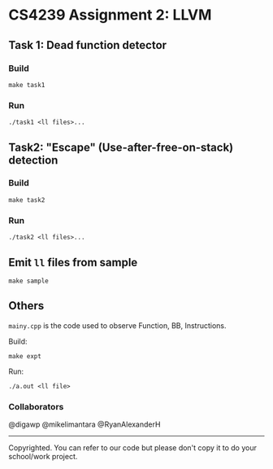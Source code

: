 # CS4239 Assignment 2: LLVM

## Task 1: Dead function detector

### Build

	make task1

### Run

	./task1 <ll files>...

## Task2: "Escape" (Use-after-free-on-stack) detection

### Build

	make task2

### Run

	./task2 <ll files>...

## Emit `ll` files from sample

	make sample

## Others

`mainy.cpp` is the code used to observe Function, BB, Instructions.

Build:

	make expt

Run:

	./a.out <ll file>

### Collaborators

@digawp
@mikelimantara
@RyanAlexanderH

---

Copyrighted. You can refer to our code but please don't copy it to do your school/work project.
